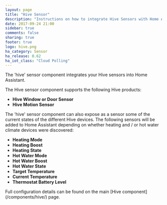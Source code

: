 ```yaml
---
layout: page
title: "Hive Sensor"
description: "Instructions on how to integrate Hive Sensors with Home Assistant."
date: 2017-09-24 21:00
sidebar: true
comments: false
sharing: true
footer: true
logo: hive.png
ha_category: Sensor
ha_release: 0.62
ha_iot_class: "Cloud Polling"
---
```



The 'hive' sensor component integrates your Hive sensors into Home Assistant.

The Hive sensor component supports the following Hive products:
- **Hive Window or Door Sensor**
- **Hive Motion Sensor**

The 'hive' sensor component can also expose as a sensor some of the current states of the different Hive devices.
The following sensors will be added to Home Assistant depending on whether heating and / or hot water climate devices were discovered:
- **Heating Mode**
- **Heating Boost**
- **Heating State**
- **Hot Water Mode**
- **Hot Water Boost**
- **Hot Water State**
- **Target Temperature**
- **Current Temperature**
- **Thermostat Battery Level**


<p class='note'>
Full configuration details can be found on the main [Hive component](/components/hive/) page.
</p>


